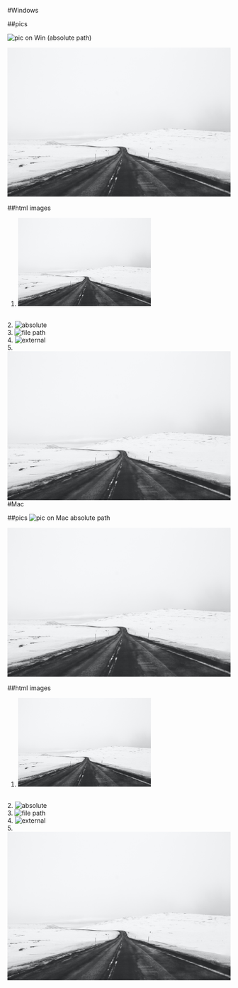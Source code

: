 #Windows

##pics

![pic on Win (absolute path)](C:\Users\Viktoria.Bozhko\CK\pics\img-1.jpg)

![pic on Win (relative path)](images/img-1.jpg)

##html images
1. <img alt="relative" src="images/img-1.jpg" width="300">
<br>
2. <img alt="absolute" src="C:\Users\Viktoria.Bozhko\IdeaProjects\markdown-testing\src\main\java\md\images\img-1.jpg" width="300">
<br>
3. <img alt="file path" src="file:///C:\Users\Viktoria.Bozhko\IdeaProjects\markdown-testing\src\main\java\md\images\img-1.jpg" width="300">
<br>
4. <img alt="external" src="https://upload.wikimedia.org/wikipedia/commons/thumb/0/04/International_Space_Station_after_undocking_of_STS-132.jpg/1920px-International_Space_Station_after_undocking_of_STS-132.jpg" width="300">
<br>
5. <img src="images/img-1.jpg" alt="Alt attr" style="float: left; margin-right: 0px;" />

#Mac

##pics
![pic on Mac absolute path](/Users/victoriabozhko/IdeaBugProjects/markdown-testing/src/main/java/md/images/img-1.jpg)

![pic on Mac absolute path](images/img-1.jpg)

##html images
1. <img alt="relative" src="images/img-1.jpg" width="300">
<br>
2. <img alt="absolute" src="/Users/victoriabozhko/IdeaBugProjects/markdown-testing/src/main/java/md/images/img-1.jpg" width="300">
<br>
3. <img alt="file path" src="file:////Users/victoriabozhko/IdeaBugProjects/markdown-testing/src/main/java/md/images/img-1.jpg" width="300">
<br>
4. <img alt="external" src="https://upload.wikimedia.org/wikipedia/commons/thumb/0/04/International_Space_Station_after_undocking_of_STS-132.jpg/1920px-International_Space_Station_after_undocking_of_STS-132.jpg" width="300">
<br>
5. <img src="images/img-1.jpg" alt="Alt attr" style="float: left; margin-right: 0px;" />
